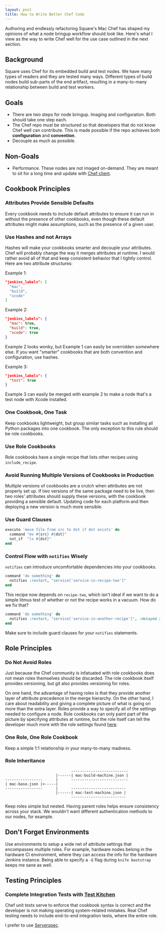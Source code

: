 ```yaml
---
layout: post
title: How to Write Better Chef Code
---
```


Authoring and endlessly refactoring Square's Mac Chef has shaped my opinions of what a node bringup
workflow should look like. Here's what I view as the way to write Chef well for the use case
outlined in the next section.

## Background
Square uses Chef for its embedded build and test nodes. We have many types of readers and they are
tested many ways. Different types of build nodes build sub-parts of the end artifact, resulting in
a many-to-many relationship between build and test workers.

## Goals
* There are two steps for node bringup. Imaging and configuration. Both should take one step each.
* The Chef repo must be structured so that developers that do not know Chef well can contribute.
  This is made possible if the repo achieves both **configuration** and **convention**.
* Decouple as much as possible.

## Non-Goals
* Performance. These nodes are not imaged on-demand. They are meant to sit for a long time and
  update with [Chef client](https://docs.chef.io/chef_client.html).

## Cookbook Principles

### Attributes Provide Sensible Defaults
Every cookbook needs to include default attributes to ensure it can run in without the presence of
other cookbooks, even though these default attributes might make assumptions, such as the presence
of a given user.

### Use Hashes and not Arrays
Hashes will make your cookbooks smarter and decouple your attributes. Chef will probably change the
way it merges attributes at runtime. I would rather avoid all of that and keep consistent behavior
that I tightly control. Here are two attribute structures:

Example 1:

```json
"jenkins_labels": [
  "mac",
  "build",
  "xcode"
]
```

Example 2:

```json
"jenkins_labels": {
  "mac": true,
  "build": true,
  "xcode": true
}
```

Example 2 looks wonky, but Example 1 can easily be overridden somewhere else. If you want "smarter"
cookbooks that are both convention and configuration, use hashes.

Example 3:

```json
"jenkins_labels": {
  "test": true
}
```

Example 3 can easily be merged with example 2 to make a node that's a test node with Xcode
installed.

### One Cookbook, One Task
Keep cookbooks lightweight, but group similar tasks such as installing all Python packages into one
cookbook. The only exception to this rule should be role cookbooks.

### Use Role Cookbooks
Role cookbooks have a single recipe that lists other recipes using `include_recipe`.

### Avoid Running Multiple Versions of Cookbooks in Production
Multiple versions of cookbooks are a crutch when attributes are not properly set up. If two versions
of the same package need to be live, then two roles' attributes should supply these versions, with
the cookbook providing a sensible default. Updating code for each platform and then deploying a new
version is much more sensible.

### Use Guard Clauses
```ruby
execute 'move file from src to dst if dst exists' do
  command "mv #{src} #{dst}"
  not_if  "ls #{dst}"
end
```

### Control Flow with `notifies` Wisely
`notifies` can introduce uncomfortable dependencies into your cookbooks.

```ruby
command 'do something' do
  notifies :restart, "service['service-in-recipe-two']"
end
```

This recipe now depends on `recipe-two`, which isn't ideal if we want to do a simple litmus test of
whether or not the recipe works in a vacuum. How do we fix that?

```ruby
command 'do something' do
  notifies :restart, "service['service-in-another-recipe']", :delayed if node.recipe? 'recipe-two'
end
```

Make sure to include guard clauses for your `notifies` statements.

## Role Principles

### Do Not Avoid Roles
Just because the Chef community is infatuated with role cookbooks does not mean roles themselves
should be discarded. The role cookbook itself provides versioning, but git also provides versioning
for roles.

On one hand, the advantage of having roles is that they provide another layer of attribute
precedence in the merge hierarchy. On the other hand, I care about readability and giving a complete
picture of what is going on more than the extra layer. Roles provide a way to specify all of the
settings needed to configure a node. Role cookbooks can only paint part of the picture by specifying
attributes at runtime, but the role itself can tell the developer much more with the role settings
found [here](https://docs.chef.io/roles.html).

### One Role, One Role Cookbook
Keep a simple 1:1 relationship in your many-to-many madness.

### Role Inheritance
```
                              --------------------------
                       |------| mac-build-machine.json |
-----------------      |      --------------------------
| mac-base.json |<-----|
-----------------      |      -------------------------
                       |------| mac-test-machine.json |
                              -------------------------
```
Keep roles simple but nested. Having parent roles helps ensure consistency across your stack. We
wouldn't want different authentication methods to our nodes, for example.

## Don't Forget Environments
Use environments to setup a wide net of attribute settings that encompasses multiple roles. For
example, hardware nodes belong in the hardware CI environment, where they can access the info for
the hardware Jenkins instance. Being able to specify a `-E` flag during `knife bootstrap` keeps me
sane as well.

## Testing Principles

### Complete Integration Tests with [Test Kitchen](https://github.com/test-kitchen/test-kitchen)
Chef unit tests serve to enforce that cookbook syntax is correct and the developer is not making
operating system-related mistakes. Real Chef testing needs to include end-to-end integration tests,
where the entire role.

I prefer to use [Serverspec](https://github.com/test-kitchen/busser-serverspec).

